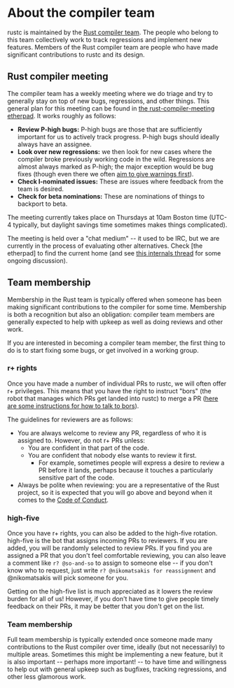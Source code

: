 # About the compiler team

rustc is maintained by the
[Rust compiler team](https://www.rust-lang.org/en-US/team.html). The
people who belong to this team collectively work to track regressions
and implement new features. Members of the Rust compiler team are
people who have made significant contributions to rustc and its
design.

## Rust compiler meeting

The compiler team has a weekly meeting where we do triage and try to
generally stay on top of new bugs, regressions, and other things. This
general plan for this meeting can be found in
[the rust-compiler-meeting etherpad][etherpad]. It works roughly as
follows:

- **Review P-high bugs:** P-high bugs are those that are sufficiently
  important for us to actively track progress. P-high bugs should
  ideally always have an assignee.
- **Look over new regressions:** we then look for new cases where the
  compiler broke previously working code in the wild. Regressions are
  almost always marked as P-high; the major exception would be bug
  fixes (though even there we often
  [aim to give warnings first][procedure]).
- **Check I-nominated issues:** These are issues where feedback from
  the team is desired.
- **Check for beta nominations:** These are nominations of things to
  backport to beta.

The meeting currently takes place on Thursdays at 10am Boston time
(UTC-4 typically, but daylight savings time sometimes makes things
complicated).

The meeting is held over a "chat medium" -- it used to be IRC, but we
are currently in the process of evaluating other alternatives. Check
[the etherpad] to find the current home (and see
[this internals thread][thread] for some ongoing discussion).

[etherpad]: https://public.etherpad-mozilla.org/p/rust-compiler-meeting
[thread]: https://internals.rust-lang.org/t/where-should-the-compiler-team-and-perhaps-working-groups-chat/7894
[procedure]: https://forge.rust-lang.org/rustc-bug-fix-procedure.html

## Team membership

Membership in the Rust team is typically offered when someone has been
making significant contributions to the compiler for some
time. Membership is both a recognition but also an obligation:
compiler team members are generally expected to help with upkeep as
well as doing reviews and other work.

If you are interested in becoming a compiler team member, the first
thing to do is to start fixing some bugs, or get involved in a working
group.

### r+ rights

Once you have made a number of individual PRs to rustc, we will often
offer r+ privileges. This means that you have the right to instruct
"bors" (the robot that manages which PRs get landed into rustc) to
merge a PR
([here are some instructions for how to talk to bors][homu-guide]).

[homu-guide]: https://buildbot2.rust-lang.org/homu/

The guidelines for reviewers are as follows:

- You are always welcome to review any PR, regardless of who it is
  assigned to.  However, do not r+ PRs unless:
  - You are confident in that part of the code.
  - You are confident that nobody else wants to review it first.
    - For example, sometimes people will express a desire to review a
      PR before it lands, perhaps because it touches a particularly
      sensitive part of the code.
- Always be polite when reviewing: you are a representative of the
  Rust project, so it is expected that you will go above and beyond
  when it comes to the [Code of Conduct].

[Code of Conduct]: https://www.rust-lang.org/en-US/conduct.html

### high-five

Once you have r+ rights, you can also be added to the high-five
rotation. high-five is the bot that assigns incoming PRs to
reviewers. If you are added, you will be randomly selected to review
PRs. If you find you are assigned a PR that you don't feel comfortable
reviewing, you can also leave a comment like `r? @so-and-so` to assign
to someone else -- if you don't know who to request, just write `r?
@nikomatsakis for reassignment` and @nikomatsakis will pick someone
for you.

[hi5]: https://github.com/rust-highfive

Getting on the high-five list is much appreciated as it lowers the
review burden for all of us! However, if you don't have time to give
people timely feedback on their PRs, it may be better that you don't
get on the list.

### Team membership

Full team membership is typically extended once someone made many
contributions to the Rust compiler over time, ideally (but not
necessarily) to multiple areas. Sometimes this might be implementing a
new feature, but it is also important -- perhaps more important! -- to
have time and willingness to help out with general upkeep such as
bugfixes, tracking regressions, and other less glamorous work.
